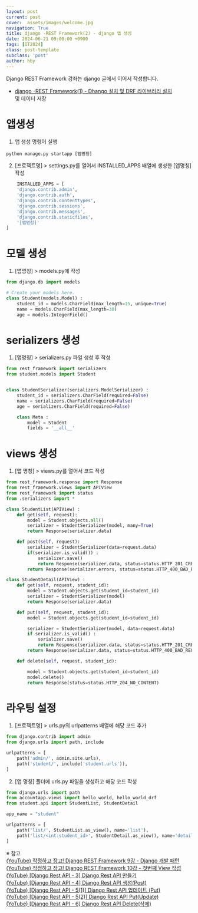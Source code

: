 ```yaml
---
layout: post
current: post
cover:  assets/images/welcome.jpg
navigation: True
title: django -REST Framework(2) - django 앱 생성
date: 2024-06-21 09:00:00 +0900
tags: [IT2024]
class: post-template
subclass: 'post'
author: hby
---
```


<span class="table-of-contents-list">Django REST Framework 강좌는 django 글에서 이어서 작성합니다.</span>
<ul class="table-of-contents-list">
    <li><a href="./it2024-django-RESTFramework-page1">django -REST Framework(1) - Dhango 설치 및 DRF 라이브러리 설치</a></li>및 데이터 저장</a></li>
</ul>


# 앱생성
1. 앱 생성 명령어 실행
```
python manage.py startapp [앱명칭]
```

2. [프로젝트명] > settings.py를 열어서 INSTALLED_APPS 배열에 생성한 [앱명칭] 작성
```python
	INSTALLED_APPS = [
    'django.contrib.admin',
    'django.contrib.auth',
    'django.contrib.contenttypes',
    'django.contrib.sessions',
    'django.contrib.messages',
    'django.contrib.staticfiles',
	'[앱명칭]'
]
```
# 모델 생성
1. [앱명칭] > models.py에 작성
```python
from django.db import models

# Create your models here.
class Student(models.Model) :
    student_id = models.CharField(max_length=15, unique=True)
    name = models.CharField(max_length=30)
    age = models.IntegerField()
```

# serializers 생성
1. [앱명칭] > serializers.py 파일 생성 후 작성

```python
from rest_framework import serializers
from student.models import Student


class StudentSerializer(serializers.ModelSerializer) :
    student_id = serializers.CharField(required=False)
    name = serializers.CharField(required=False)
    age = serializers.CharField(required=False)

    class Meta :
        model = Student
        fields = '__all__'

```

# views 생성
1. [앱 명칭] > views.py를 열어서 코드 작성

```python
from rest_framework.response import Response
from rest_framework.views import APIView
from rest_framework import status
from .serializers import *

class StudentList(APIView) :
    def get(self, request):
        model = Student.objects.all()
        serializer = StudentSerializer(model, many=True)
        return Response(serializer.data)

    def post(self, request):
        serializer = StudentSerializer(data=request.data)
        if(serializer.is_valid()) :
            serializer.save()
            return Response(serializer.data, status=status.HTTP_201_CREATED)
        return Response(serializer.errors, status=status.HTTP_400_BAD_REQUEST)

class StudentDetail(APIView) :
    def get(self, request, student_id):
        model = Student.objects.get(student_id=student_id)
        serializer = StudentSerializer(model)
        return Response(serializer.data)

    def put(self, request, student_id):
        model = Student.objects.get(student_id=student_id)

        serializer = StudentSerializer(model, data=request.data)
        if serializer.is_valid() :
            serializer.save()
            return Response(serializer.data, status=status.HTTP_201_CREATED)
        return Response(serializer.data, status=status.HTTP_400_BAD_REQUEST)

    def delete(self, request, student_id):

        model = Student.objects.get(student_id=student_id)
        model.delete()
        return Response(status=status.HTTP_204_NO_CONTENT)
```

# 라우팅 설정
1. [프로젝트명] > urls.py의 urlpatterns 배열에 해당 코드 추가

```python
from django.contrib import admin
from django.urls import path, include

urlpatterns = [
    path('admin/', admin.site.urls),
    path('student/', include('student.urls')),
]
```

2. [앱 명칭] 폴더에 urls.py 파일을 생성하고 해당 코드 작성

```python
from django.urls import path
from accountapp.views import hello_world, hello_world_drf
from student.api import StudentList, StudentDetail

app_name = "student"

urlpatterns = [
    path('list/', StudentList.as_view(), name='list'),
    path('list/<int:student_id>', StudentDetail.as_view(), name='detail'),
]
```

※ 참고<br>
[(YouTube) 작정하고 장고! Django REST Framework 9강 - Django 개발 패턴](https://youtu.be/O7u4W-hpeXQ?si=0EV_JM_Ljc5nQsNd)<br>
[(YouTube) 작정하고 장고! Django REST Framework 10강 - 첫번째 View 작성](https://youtu.be/TLFZCZVuzjQ?si=D4xTdTrzt0kpVjmd)<br>
[(YoTube) [Django Rest API - 3] Django Rest API 만들기](https://youtu.be/UPzCd4H2K0k?si=wBSDkSzQh0eDVTKz)<br>
[(YoTube) [Django Rest API - 4] Django Rest API 생성(Post)](https://youtu.be/UlXRaDOqRaw?si=sYOvc-LEq4Ky7sVJ)<br>
[(YoTube) [Django Rest API - 5(1)] Django Rest API 업데이트 (Put)](https://youtu.be/q5iHXuoDFHA?si=10YsN26PpcvnNp01)<br>
[(YoTube) [Django Rest API - 5(2)] Django Rest API Put(Update)](https://youtu.be/HEAqyYEi6iE?si=aZpQJHnU87chfJDF)<br>
[(YoTube) [Django Rest API - 6] Django Rest API Delete(삭제)](https://youtu.be/Ft6QAhKQ8UQ?si=WuM6I0np5Go3YjHo)<br>
